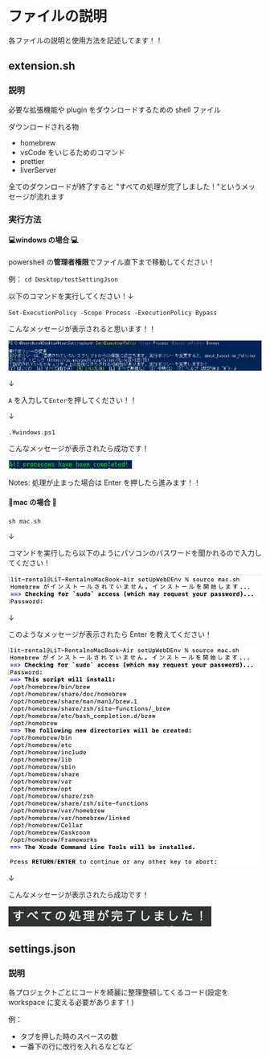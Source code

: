 # ファイルの説明

各ファイルの説明と使用方法を記述してます！！

## extension.sh

### 説明

必要な拡張機能や plugin をダウンロードするための shell ファイル

ダウンロードされる物

- homebrew
- vsCode をいじるためのコマンド
- prettier
- liverServer

全てのダウンロードが終了すると "すべての処理が完了しました！"というメッセージが流れます

### 実行方法

#### 💻windows の場合 💻

powershell の**管理者権限**でファイル直下まで移動してください！

例：
`cd Desktop/testSettingJson`

以下のコマンドを実行してください！↓

`Set-ExecutionPolicy -Scope Process -ExecutionPolicy Bypass`

こんなメッセージが表示されると思います！！

![alt text](./.image/image.png)

↓

`A` を入力して`Enter`を押してください！！

↓

`.¥windows.ps1`

こんなメッセージが表示されたら成功です！

![alt text](./.image/success.png)

Notes: 処理が止まった場合は Enter を押したら進みます！！

#### 🍎mac の場合 🍎

`sh mac.sh`

↓

コマンドを実行したら以下のようにパソコンのパスワードを聞かれるので入力してください！

![alt text](./.image/macPassword.png)

↓

このようなメッセージが表示されたら Enter を教えてください！

![alt text](./.image/macPressEnter.png)

↓

こんなメッセージが表示されたら成功です！

![alt text](./.image/macSuccess.png)

## settings.json

### 説明

各プロジェクトごとにコードを綺麗に整理整頓してくるコード(設定を workspace に変える必要があります！)

例：

- タブを押した時のスペースの数
- 一番下の行に改行を入れるなどなど
